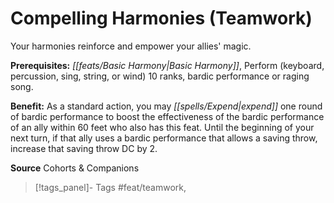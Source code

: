 ﻿---
cssclass: [feats]

---
# Compelling Harmonies (Teamwork)

Your harmonies reinforce and empower your allies' magic.

**Prerequisites:** _[[feats/Basic Harmony|Basic Harmony]]_, Perform (keyboard, percussion, sing, string, or wind) 10 ranks, bardic performance or raging song.

**Benefit:** As a standard action, you may _[[spells/Expend|expend]]_ one round of bardic performance to boost the effectiveness of the bardic performance of an ally within 60 feet who also has this feat. Until the beginning of your next turn, if that ally uses a bardic performance that allows a saving throw, increase that saving throw DC by 2.

**Source** Cohorts & Companions
>[!tags_panel]- Tags
> #feat/teamwork, 